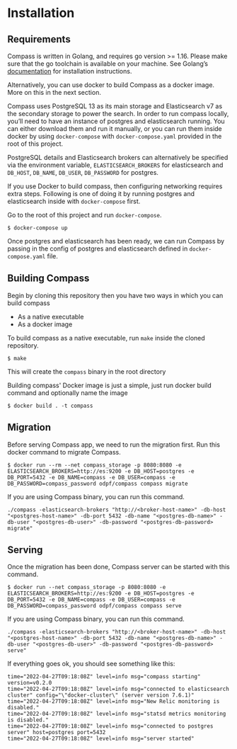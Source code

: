 # Installation

## Requirements

Compass is written in Golang, and requires go version &gt;= 1.16. Please make sure that the go toolchain is available on your machine. See Golang’s [documentation](https://golang.org/) for installation instructions.

Alternatively, you can use docker to build Compass as a docker image. More on this in the next section.

Compass uses PostgreSQL 13 as its main storage and Elasticsearch v7 as the secondary storage to power the search. In order to run compass locally, you’ll need to have an instance of postgres and elasticsearch running. You can either download them and run it manually, or you can run them inside docker by using `docker-compose` with `docker-compose.yaml` provided in the root of this project.

PostgreSQL details and Elasticsearch brokers can alternatively be specified via the environment variable, `ELASTICSEARCH_BROKERS` for elasticsearch and `DB_HOST`, `DB_NAME`, `DB_USER`, `DB_PASSWORD` for postgres.

If you use Docker to build compass, then configuring networking requires extra steps. Following is one of doing it by running postgres and elasticsearch inside with `docker-compose` first.

Go to the root of this project and run `docker-compose`.

```text
$ docker-compose up
```
Once postgres and elasticsearch has been ready, we can run Compass by passing in the config of postgres and elasticsearch defined in `docker-compose.yaml` file.

## Building Compass

Begin by cloning this repository then you have two ways in which you can build compass

* As a native executable
* As a docker image

To build compass as a native executable, run `make` inside the cloned repository.

```text
$ make
```

This will create the `compass` binary in the root directory

Building compass' Docker image is just a simple, just run docker build command and optionally name the image

```text
$ docker build . -t compass
```

## Migration
Before serving Compass app, we need to run the migration first. Run this docker command to migrate Compass.

```text
$ docker run --rm --net compass_storage -p 8080:8080 -e ELASTICSEARCH_BROKERS=http://es:9200 -e DB_HOST=postgres -e DB_PORT=5432 -e DB_NAME=compass -e DB_USER=compass -e DB_PASSWORD=compass_password odpf/compass compass migrate
```

If you are using Compass binary, you can run this command.
```text
./compass -elasticsearch-brokers "http://<broker-host-name>" -db-host "<postgres-host-name>" -db-port 5432 -db-name "<postgres-db-name>" -db-user "<postgres-db-user>" -db-password "<postgres-db-password> migrate"
```

## Serving

Once the migration has been done, Compass server can be started with this command.

```text
$ docker run --net compass_storage -p 8080:8080 -e ELASTICSEARCH_BROKERS=http://es:9200 -e DB_HOST=postgres -e DB_PORT=5432 -e DB_NAME=compass -e DB_USER=compass -e DB_PASSWORD=compass_password odpf/compass compass serve
```

If you are using Compass binary, you can run this command.
```text
./compass -elasticsearch-brokers "http://<broker-host-name>" -db-host "<postgres-host-name>" -db-port 5432 -db-name "<postgres-db-name>" -db-user "<postgres-db-user>" -db-password "<postgres-db-password> serve"
```

If everything goes ok, you should see something like this:
```text
time="2022-04-27T09:18:08Z" level=info msg="compass starting" version=v0.2.0
time="2022-04-27T09:18:08Z" level=info msg="connected to elasticsearch cluster" config="\"docker-cluster\" (server version 7.6.1)"
time="2022-04-27T09:18:08Z" level=info msg="New Relic monitoring is disabled."
time="2022-04-27T09:18:08Z" level=info msg="statsd metrics monitoring is disabled."
time="2022-04-27T09:18:08Z" level=info msg="connected to postgres server" host=postgres port=5432
time="2022-04-27T09:18:08Z" level=info msg="server started"
```